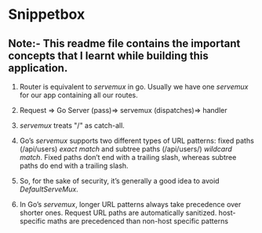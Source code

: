 # Snippetbox

## Note:- This readme file contains the important concepts that I learnt while building this application.

1. Router is equivalent to *servemux* in go. Usually we have one *servemux* for our app containing all our routes.

2. Request => Go Server (pass)=> servemux (dispatches)=> handler

3. *servemux* treats "/" as catch-all.

4. Goʼs *servemux* supports two different types of URL patterns: fixed paths (/api/users) *exact match* and subtree paths (/api/users/) *wildcard match*. Fixed paths donʼt end with a trailing slash, whereas subtree paths do end with a trailing slash.

5. So, for the sake of security, itʼs generally a good idea to avoid *DefaultServeMux*.

6. In Goʼs *servemux*, longer URL patterns always take precedence over shorter ones. Request URL paths are automatically sanitized. host-specific maths are precedenced than non-host specific patterns

